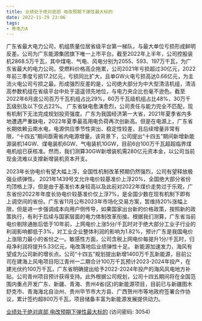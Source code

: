 ```yaml
---
title: 业绩处于绝对底部 电改预期下弹性最大标的
date: 2022-11-29 23:06
tags:
- 粤电力A
---
```

广东省最大电力公司，机组质量位居省级平台第一梯队，与最大单位亏损形成鲜明反差。公司为广东能源集团旗下唯一上市平台。截至2022年上半年，公司控股装机2868.5万千瓦，其中煤电、气电、风电分别为2055、593、197万千瓦，为广东省最大的电力公司。受燃料价格高企拖累，公司2021年亏损超过30亿元，2022年前三季度亏损17.2亿元，亏损同比扩大，且单GW火电亏损高达0.66亿元，为主流火电公司亏损之最。形成强烈反差的是，公司绝大部分为中大型清洁机组，清洁高参数机组在省级平台中处于遥遥领先地位，与电力央企比也毫不逊色。截至2022年6月底公司百万千瓦机组占比29%，60万千瓦级机组占比48%，30万千瓦级别及以下仅占22%。
广东省缺电愈演愈烈，公司责任与能力完全不匹配，现有机制下无法完成规划投资强度。广东为我国经济第一大省，2021年夏季省内多地遭遇严重缺电，2022年夏季最高用电负荷再次创新高。但是在电源上，广东省长期依赖云南水电，电源供应季节性突出、稳定性较差，且后续增量非常有限，“十四五”期间亟需省内电源增量。该背景下，公司提出“十四五”期间新增新能源装机14GW、煤电装机6GW、气电装机10GW，目前6台100万千瓦超超临界煤电机组已获核准。然而，我们测算30GW新增装机需280亿元资本金，以公司当前现金流难以支撑新增装机资本开支。
<!-- more -->
2023年长协电价有望大幅上浮，全国性机制改革预期仍然强烈，公司有望释放极强业绩弹性。
2021年1439号文允许电价较基准价上浮20%，全国绝大部分省份均顶格上浮，但是由于基准价本身较高以及此前对2022年煤价走势过于乐观，广东省份2022年年度长协电价较基准价仅上浮7%，是全国少数在现有机制下即有上调空间的省份。广东省11月公布2023年市场化交易方案，暂维持20%涨幅上限，但是进一步强调成本向用户侧传导，如果国家出台新的价格政策，按照新的政策执行，有利于后续与国家层面的电力体制改革衔接。根据我们测算，广东省当前电价剔除通胀后低于10年前，上网电价上涨5分/千瓦时对于绝大部分工业子行业的利润影响都低于3%，对工业企业整体利润的影响为1.82%，预计广东是我国电价上涨阻力最小的省份之一。敏感性方面，公司含税上网电价每提升1分/千瓦时，归母净利润将提升5.33亿元，电改落地后业绩弹性十足。
新能源加速发力，海风有望成为公司新的增长点。公司“十四五”规划提出新增1400万千瓦新能源，目前公司在建海上风电项目阳江青州一二期合计100万千瓦预计2023-2024年投产，在建光伏约100万千瓦，广东省明确提出给予2022-2024年投产的海风风电地方补贴，公司青州项目预计获得支持。此外根据公司规划，公司十四五期间将在全国范围内重点开发广东、新疆、青海、贵州4省(区)的新能源项目，目前已与新疆图木舒克市、青海海北自治州、贵州毕节市大方县、广西贺州市等地政府签署合作协议，累计签约超800万千瓦，项目储备丰富为新能源发展提供动力。

[业绩处于绝对底部 电改预期下弹性最大标的](https://url12.ctfile.com/f/3948612-735802005-8b82fb?p=3054)
(访问密码: 3054)

